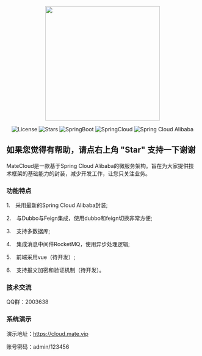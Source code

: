 <p align="center">
  <img src="https://cdn.cankaojia.cn/matecloud.jpg" width="300">
</p>
<p align="center">
  <img src='https://img.shields.io/github/license/matevip/matecloud' alt='License'/>
  <img src="https://img.shields.io/github/stars/matevip/matecloud" alt="Stars"/>
  <img src="https://img.shields.io/badge/Spring%20Boot-2.3.1.RELEASE-green" alt="SpringBoot"/>
  <img src="https://img.shields.io/badge/Spring%20Cloud-Hoxton.SR5-blue" alt="SpringCloud"/>
  <img src="https://img.shields.io/badge/Spring%20Cloud%20Alibaba-2.2.1.RELEASE-brightgreen" alt="Spring Cloud Alibaba"/>
</p>

## 如果您觉得有帮助，请点右上角 "Star" 支持一下谢谢

MateCloud是一款基于Spring Cloud Alibaba的微服务架构。旨在为大家提供技术框架的基础能力的封装，减少开发工作，让您只关注业务。

### 功能特点
1.　采用最新的Spring Cloud Alibaba封装;

2.　与Dubbo与Feign集成，使用dubbo和feign切换非常方便;

3.　支持多数据库;

4.　集成消息中间件RocketMQ，使用异步处理逻辑;

5.　前端采用vue（待开发）;

6.　支持报文加密和验证机制（待开发）。

### 技术交流
QQ群：2003638

### 系统演示
演示地址：https://cloud.mate.vip

账号密码：admin/123456

